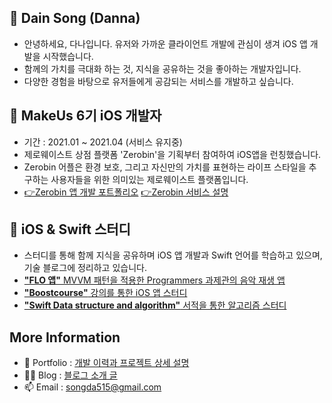 ## 👋 Dain Song (Danna)
- 안녕하세요, 다나입니다. 유저와 가까운 클라이언트 개발에 관심이 생겨 iOS 앱 개발을 시작했습니다. 
- 함께의 가치를 극대화 하는 것, 지식을 공유하는 것을 좋아하는 개발자입니다. 
- 다양한 경험을 바탕으로 유저들에게 공감되는 서비스를 개발하고 싶습니다.

## 💞️ MakeUs 6기 iOS 개발자 
  - 기간 : 2021.01 ~ 2021.04 (서비스 유지중)
  - 제로웨이스트 상점 플랫폼 'Zerobin'을 기획부터 참여하여 iOS앱을 런칭했습니다. 
  - Zerobin 어플은 환경 보호, 그리고 자신만의 가치를 표현하는 라이프 스타일을 추구하는 사용자들을 위한 의미있는 제로웨이스트 플랫폼입니다.
  - [👉Zerobin 앱 개발 포트폴리오](https://www.notion.so/jellysong/MakeUs-6-Zerobin-iOS-991e720a7cc74da7a2cca5014819d628) [👉Zerobin 서비스 설명](https://www.notion.so/Zerobin-2bc30fcfde19468c834a74c83afd51e4) 


## 🌱 iOS & Swift 스터디
  - 스터디를 통해 함께 지식을 공유하며 iOS 앱 개발과 Swift 언어를 학습하고 있으며, 기술 블로그에 정리하고 있습니다. 
  - [**"FLO 앱"** MVVM 패턴을 적용한 Programmers 과제관의 음악 재생 앱](https://github.com/songda515/FLO)
  - [**"Boostcourse"** 강의를 통한 iOS 앱 스터디](https://github.com/songda515/boostcourse)
  - [**"Swift Data structure and algorithm"** 서적을 통한 알고리즘 스터디](https://github.com/songda515/SwiftAlgorithm) 

## More Information
- 👣 Portfolio : [개발 이력과 프로젝트 상세 설명](https://www.notion.so/jellysong/3305a33ef4e34d6cbcd243bf7585a290)
- 👩‍💻 Blog : [블로그 소개 글](https://jellysong.tistory.com/notice/83)
- 📫 Email : songda515@gmail.com 

<!---
songda515/songda515 is a ✨ special ✨ repository because its `README.md` (this file) appears on your GitHub profile.
You can click the Preview link to take a look at your changes.
--->
